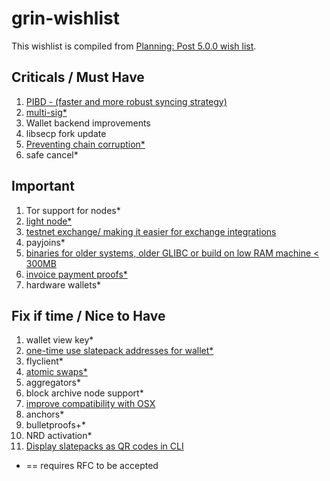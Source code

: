 # grin-wishlist

This wishlist is compiled from [Planning: Post 5.0.0 wish list](https://github.com/mimblewimble/grin-pm/issues/385).

## Criticals / Must Have

1. [PIBD - (faster and more robust syncing strategy)](https://github.com/stakervali/grin-wishlist/issues/6)
2. [multi-sig*](https://github.com/stakervali/grin-wishlist/issues/2)
3. Wallet backend improvements
4. libsecp fork update
5. [Preventing chain corruption*](https://github.com/stakervali/grin-wishlist/issues/6)
6. safe cancel*


## Important

1. Tor support for nodes*
2. [light node*](https://github.com/stakervali/grin-wishlist/issues/7)
3. [testnet exchange/ making it easier for exchange integrations](https://github.com/stakervali/grin-wishlist/issues/4)
4. payjoins*
5. [binaries for older systems, older GLIBC or build on low RAM machine < 300MB]()
6. [invoice payment proofs*](https://github.com/stakervali/grin-wishlist/issues/10)
7. hardware wallets*

## Fix if time / Nice to Have

1. wallet view key*
2. [one-time use slatepack addresses for wallet*](https://github.com/stakervali/grin-wishlist/issues/11)
3. flyclient*
4. [atomic swaps*](https://github.com/stakervali/grin-wishlist/issues/1)
5. aggregators*
6. block archive node support*
7. [improve compatibility with OSX](https://github.com/stakervali/grin-wishlist/issues/3)
8. anchors*
9. bulletproofs+*
10. NRD activation*
11. [Display slatepacks as QR codes in CLI](https://github.com/stakervali/grin-wishlist/issues/12)

* == requires RFC to be accepted
